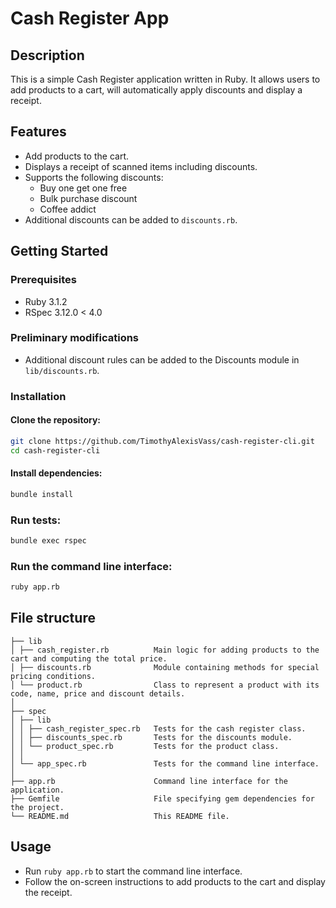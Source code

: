 # Cash Register App
## Description

This is a simple Cash Register application written in Ruby.
It allows users to add products to a cart, will automatically apply discounts and display a receipt.

## Features

* Add products to the cart.
* Displays a receipt of scanned items including discounts.
* Supports the following discounts:
  * Buy one get one free
  * Bulk purchase discount
  * Coffee addict
* Additional discounts can be added to `discounts.rb`.

## Getting Started

### Prerequisites
* Ruby 3.1.2
* RSpec 3.12.0 < 4.0

### Preliminary modifications
* Additional discount rules can be added to the Discounts module in `lib/discounts.rb`.

### Installation

#### Clone the repository:
```bash
git clone https://github.com/TimothyAlexisVass/cash-register-cli.git
cd cash-register-cli
```
#### Install dependencies:
```bash
bundle install
```

### Run tests:
```bash
bundle exec rspec
```

### Run the command line interface:
```bash
ruby app.rb
```

## File structure
```
├── lib
│ ├── cash_register.rb          Main logic for adding products to the cart and computing the total price.
│ ├── discounts.rb              Module containing methods for special pricing conditions.
│ └── product.rb                Class to represent a product with its code, name, price and discount details.
│
├── spec
│ ├── lib
│ │ ├── cash_register_spec.rb   Tests for the cash register class.
│ │ ├── discounts_spec.rb       Tests for the discounts module.
│ │ └── product_spec.rb         Tests for the product class.
│ │
│ └── app_spec.rb               Tests for the command line interface.
│
├── app.rb                      Command line interface for the application.
├── Gemfile                     File specifying gem dependencies for the project.
└── README.md                   This README file.
```

## Usage
* Run `ruby app.rb` to start the command line interface.
* Follow the on-screen instructions to add products to the cart and display the receipt.
